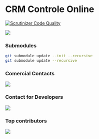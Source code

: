 # CRM Controle Online

[![Scrutinizer Code Quality](https://scrutinizer-ci.com/g/controleonline/crm-community/badges/quality-score.png?b=master)](https://scrutinizer-ci.com/g/controleonline/crm-community/?branch=master)

<a href="https://github.com/ControleOnline/crm-community" target="_blank">
  <img src="https://www.cielo.com.br/assets_cielo/cielo_store/features/mobile/cielo-lio.png" />
</a>


### Submodules
```bash
git submodule update --init --recursive
git submodule update --recursive
```



### Comercial Contacts

<a href="https://www.controleonline.com/" target="_blank">
  <img src="https://www.controleonline.com/wp-content/uploads/2018/09/logo_cc_sembranco.svg" />
</a>



### Contact for Developers

<a href="https://chat.whatsapp.com/KtplmnuqcXK9nIETLcYBGt" target="_blank">
  <img src="https://static.whatsapp.net/rsrc.php/yZ/r/JvsnINJ2CZv.svg" />
</a>

### Top contributors

<a href="https://github.com/ControleOnline/crm-community/graphs/contributors" target="_blank">
  <img src="https://contrib.rocks/image?repo=ControleOnline/crm-community" />
</a>


